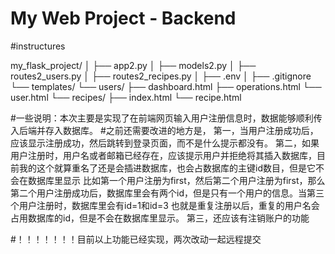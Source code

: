 # My Web Project - Backend

#instructures

my_flask_project/
│
├── app2.py
│
├── models2.py
│
├── routes2_users.py
│
├── routes2_recipes.py
│
├── .env
│
├── .gitignore
└── templates/
    └── users/
        ├── dashboard.html
        ├── operations.html
        └── user.html
    └── recipes/
        ├── index.html
        └── recipe.html

#一些说明：本次主要是实现了在前端网页输入用户注册信息时，数据能够顺利传入后端并存入数据库。
#之前还需要改进的地方是，
第一，当用户注册成功后，应该显示注册成功，然后跳转到登录页面，而不是什么提示都没有。
第二，如果用户注册时，用户名或者邮箱已经存在，应该提示用户并拒绝将其插入数据库，目前我的这个就算重名了还是会插进数据库，也会占数据库的主键id数目，但是它不会在数据库里显示
     比如第一个用户注册为first，然后第二个用户注册为first，那么第二个用户注册成功后，数据库里会有两个id，但是只有一个用户的信息。当第三个用户注册时，数据库里会有id=1和id=3
     也就是重复注册以后，重复的用户名会占用数据库的id，但是不会在数据库里显示。
第三，还应该有注销账户的功能

#！！！！！！！目前以上功能已经实现，两次改动一起远程提交

